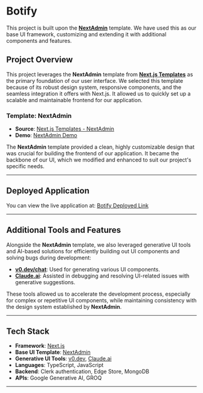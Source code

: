 # Botify

This project is built upon the **[NextAdmin](https://demo.nextadmin.co/)** template. We have used this as our base UI framework, customizing and extending it with additional components and features.

## Project Overview

This project leverages the **NextAdmin** template from **[Next.js Templates](https://nextjstemplates.com/templates/nextadmin)** as the primary foundation of our user interface. We selected this template because of its robust design system, responsive components, and the seamless integration it offers with Next.js. It allowed us to quickly set up a scalable and maintainable frontend for our application.

### Template: **NextAdmin**

- **Source**: [Next.js Templates - NextAdmin](https://nextjstemplates.com/templates/nextadmin)
- **Demo**: [NextAdmin Demo](https://demo.nextadmin.co/)

The **NextAdmin** template provided a clean, highly customizable design that was crucial for building the frontend of our application. It became the backbone of our UI, which we modified and enhanced to suit our project's specific needs.

---

## Deployed Application

You can view the live application at: [Botify Deployed Link](https://devnexus-2024.vercel.app/)

---

## Additional Tools and Features

Alongside the **NextAdmin** template, we also leveraged generative UI tools and AI-based solutions for efficiently building out UI components and solving bugs during development:

- **[v0.dev/chat](https://v0.dev/chat)**: Used for generating various UI components.
- **[Claude.ai](https://claude.ai/)**: Assisted in debugging and resolving UI-related issues with generative suggestions.

These tools allowed us to accelerate the development process, especially for complex or repetitive UI components, while maintaining consistency with the design system established by **NextAdmin**.

---

## Tech Stack

- **Framework**: [Next.js](https://nextjs.org/)
- **Base UI Template**: [NextAdmin](https://demo.nextadmin.co/)
- **Generative UI Tools**: [v0.dev](https://v0.dev/chat), [Claude.ai](https://claude.ai/)
- **Languages**: TypeScript, JavaScript
- **Backend**: Clerk authentication, Edge Store, MongoDB
- **APIs**: Google Generative AI, GROQ

---

